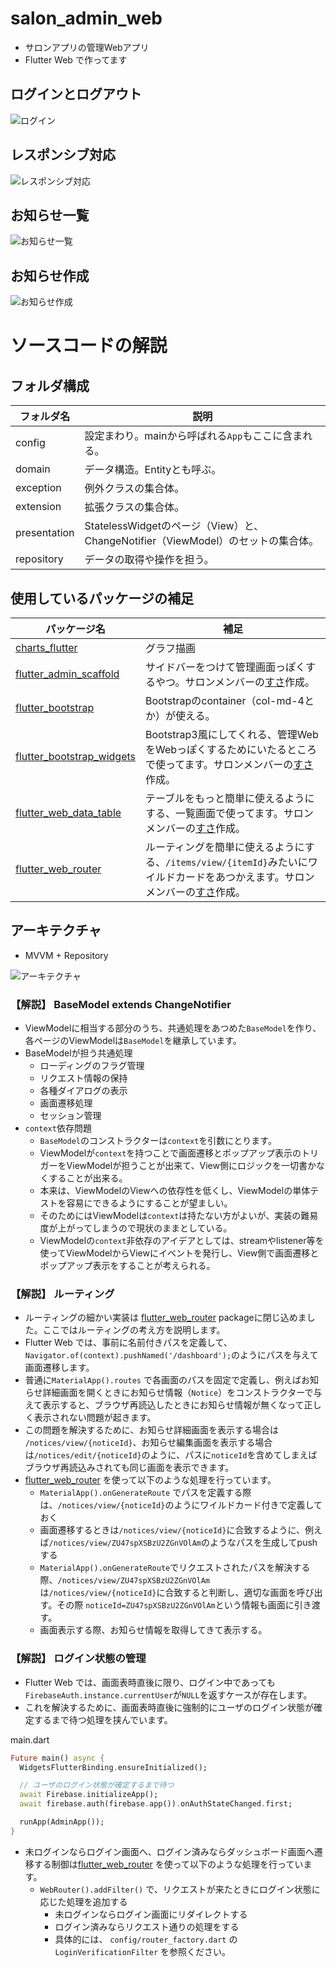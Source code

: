 # salon_admin_web

- サロンアプリの管理Webアプリ
- Flutter Web で作ってます

ログインとログアウト
--
![ログイン](https://user-images.githubusercontent.com/13707135/99279389-86a14c80-2873-11eb-814d-417460b558b7.gif)

レスポンシブ対応
--
![レスポンシブ対応](https://user-images.githubusercontent.com/13707135/99279518-a8023880-2873-11eb-98d1-f9cdcf615d32.gif)

お知らせ一覧
--
![お知らせ一覧](https://user-images.githubusercontent.com/13707135/99279656-cff19c00-2873-11eb-9675-5a529b4ce009.gif)

お知らせ作成
--
![お知らせ作成](https://user-images.githubusercontent.com/13707135/99279625-c49e7080-2873-11eb-9c02-a215e75dbc31.gif)


# ソースコードの解説

## フォルダ構成

フォルダ名|説明
--|--
config|設定まわり。mainから呼ばれる`App`もここに含まれる。
domain|データ構造。Entityとも呼ぶ。
exception|例外クラスの集合体。
extension|拡張クラスの集合体。
presentation|StatelessWidgetのページ（View）と、ChangeNotifier（ViewModel）のセットの集合体。
repository|データの取得や操作を担う。

## 使用しているパッケージの補足

パッケージ名|補足
--|--
[charts_flutter](https://pub.dev/packages/charts_flutter)|グラフ描画
[flutter_admin_scaffold](https://pub.dev/packages/flutter_admin_scaffold)| サイドバーをつけて管理画面っぽくするやつ。サロンメンバーの[すさ](https://github.com/susatthi)作成。
[flutter_bootstrap](https://pub.dev/packages/flutter_bootstrap)|Bootstrapのcontainer（col-md-4とか）が使える。
[flutter_bootstrap_widgets](https://pub.dev/packages/flutter_bootstrap_widgets)| Bootstrap3風にしてくれる、管理WebをWebっぽくするためにいたるところで使ってます。サロンメンバーの[すさ](https://github.com/susatthi)作成。
[flutter_web_data_table](https://pub.dev/packages/flutter_web_data_table)| テーブルをもっと簡単に使えるようにする、一覧画面で使ってます。サロンメンバーの[すさ](https://github.com/susatthi)作成。
[flutter_web_router](https://pub.dev/packages/flutter_web_router)| ルーティングを簡単に使えるようにする、`/items/view/{itemId}`みたいにワイルドカードをあつかえます。サロンメンバーの[すさ](https://github.com/susatthi)作成。

## アーキテクチャ

- MVVM + Repository

![アーキテクチャ](https://user-images.githubusercontent.com/13707135/99269175-666c9000-2869-11eb-9c31-b4c9f20ff9f1.png)

### 【解説】 BaseModel extends ChangeNotifier

- ViewModelに相当する部分のうち、共通処理をあつめた`BaseModel`を作り、各ページのViewModelは`BaseModel`を継承しています。
- BaseModelが担う共通処理
  - ローディングのフラグ管理
  - リクエスト情報の保持
  - 各種ダイアログの表示
  - 画面遷移処理
  - セッション管理
- `context`依存問題
  - `BaseModel`のコンストラクターは`context`を引数にとります。
  -  ViewModelが`context`を持つことで画面遷移とポップアップ表示のトリガーをViewModelが担うことが出来て、View側にロジックを一切書かなくすることが出来る。
  - 本来は、ViewModelのViewへの依存性を低くし、ViewModelの単体テストを容易にできるようにすることが望ましい。
  - そのためにはViewModelは`context`は持たない方がよいが、実装の難易度が上がってしまうので現状のままとしている。
  - ViewModelの`context`非依存のアイデアとしては、streamやlistener等を使ってViewModelからViewにイベントを発行し、View側で画面遷移とポップアップ表示をすることが考えられる。

### 【解説】 ルーティング

- ルーティングの細かい実装は [flutter_web_router](https://pub.dev/packages/flutter_web_router) packageに閉じ込めました。ここではルーティングの考え方を説明します。
- Flutter Web では、事前に名前付きパスを定義して、`Navigator.of(context).pushNamed('/dashboard');`のようにパスを与えて画面遷移します。
- 普通に`MaterialApp().routes` で各画面のパスを固定で定義し、例えばお知らせ詳細画面を開くときにお知らせ情報（`Notice`）をコンストラクターで与えて表示すると、ブラウザ再読込したときにお知らせ情報が無くなって正しく表示されない問題が起きます。
- この問題を解決するために、お知らせ詳細画面を表示する場合は `/notices/view/{noticeId}`、お知らせ編集画面を表示する場合は`/notices/edit/{noticeId}`のように、パスに`noticeId`を含めてしまえばブラウザ再読込みされても同じ画面を表示できます。
- [flutter_web_router](https://pub.dev/packages/flutter_web_router) を使って以下のような処理を行っています。
  - `MaterialApp().onGenerateRoute` でパスを定義する際は、`/notices/view/{noticeId}`のようにワイルドカード付きで定義しておく
  - 画面遷移するときは`/notices/view/{noticeId}`に合致するように、例えば`/notices/view/ZU47spXSBzU2ZGnVOlAm`のようなパスを生成してpushする
  - `MaterialApp().onGenerateRoute`でリクエストされたパスを解決する際、`/notices/view/ZU47spXSBzU2ZGnVOlAm`は`/notices/view/{noticeId}`に合致すると判断し、適切な画面を呼び出す。その際
`noticeId=ZU47spXSBzU2ZGnVOlAm`という情報も画面に引き渡す。
  - 画面表示する際、お知らせ情報を取得してきて表示する。
  
### 【解説】 ログイン状態の管理

- Flutter Web では、画面表時直後に限り、ログイン中であっても `FirebaseAuth.instance.currentUser`が`NULL`を返すケースが存在します。
- これを解決するために、画面表時直後に強制的にユーザのログイン状態が確定するまで待つ処理を挟んでいます。

main.dart

```dart
Future main() async {
  WidgetsFlutterBinding.ensureInitialized();

  // ユーザのログイン状態が確定するまで待つ
  await Firebase.initializeApp();
  await firebase.auth(firebase.app()).onAuthStateChanged.first;

  runApp(AdminApp());
}
```
- 未ログインならログイン画面へ、ログイン済みならダッシュボード画面へ遷移する制御は[flutter_web_router](https://pub.dev/packages/flutter_web_router) を使って以下のような処理を行っています。
  - `WebRouter().addFilter()` で、リクエストが来たときにログイン状態に応じた処理を追加する
    - 未ログインならログイン画面にリダイレクトする
    - ログイン済みならリクエスト通りの処理をする
    - 具体的には、 `config/router_factory.dart` の `LoginVerificationFilter` を参照ください。


